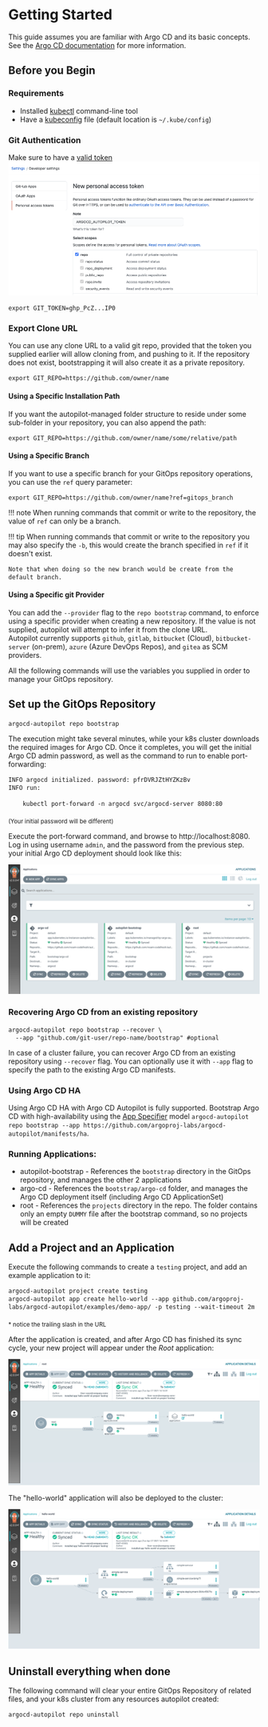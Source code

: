 # Getting Started

This guide assumes you are familiar with Argo CD and its basic concepts. See the [Argo CD documentation](https://argoproj.github.io/argo-cd/core_concepts/) for more information.

## Before you Begin 
### Requirements

* Installed [kubectl](https://kubernetes.io/docs/tasks/tools/install-kubectl/) command-line tool
* Have a [kubeconfig](https://kubernetes.io/docs/tasks/access-application-cluster/configure-access-multiple-clusters/) file (default location is `~/.kube/config`)

### Git Authentication
Make sure to have a [valid token](https://docs.github.com/en/github/authenticating-to-github/creating-a-personal-access-token)
![Github token](assets/github_token.png)
```
export GIT_TOKEN=ghp_PcZ...IP0
```

### Export Clone URL
You can use any clone URL to a valid git repo, provided that the token you supplied earlier will allow cloning from, and pushing to it.
If the repository does not exist, bootstrapping it will also create it as a private repository.
```
export GIT_REPO=https://github.com/owner/name
```

#### Using a Specific Installation Path
If you want the autopilot-managed folder structure to reside under some sub-folder in your repository, you can also append the path:
```
export GIT_REPO=https://github.com/owner/name/some/relative/path
```

#### Using a Specific Branch
If you want to use a specific branch for your GitOps repository operations, you can use the `ref` query parameter:
```
export GIT_REPO=https://github.com/owner/name?ref=gitops_branch
```

!!! note
    When running commands that commit or write to the repository, the value of `ref` can only be a branch.


!!! tip
    When running commands that commit or write to the repository you may also specify the `-b`, this would create the branch specified in `ref` if it doesn't exist. 

    Note that when doing so the new branch would be create from the default branch.


#### Using a Specific git Provider
You can add the `--provider` flag to the `repo bootstrap` command, to enforce using a specific provider when creating a new repository. If the value is not supplied, autopilot will attempt to infer it from the clone URL.  
Autopilot currently supports `github`, `gitlab`, `bitbucket` (Cloud), `bitbucket-server` (on-prem), `azure` (Azure DevOps Repos), and `gitea` as SCM providers.

All the following commands will use the variables you supplied in order to manage your GitOps repository.

## Set up the GitOps Repository
```
argocd-autopilot repo bootstrap
```
The execution might take several minutes, while your k8s cluster downloads the required images for Argo CD.
Once it completes, you will get the initial Argo CD admin password, as well as the command to run to enable port-forwarding:
```
INFO argocd initialized. password: pfrDVRJZtHYZKzBv 
INFO run:

    kubectl port-forward -n argocd svc/argocd-server 8080:80
```
<sub>(Your initial password will be different)</sub>

Execute the port-forward command, and browse to http://localhost:8080. Log in using username `admin`, and the password from the previous step. your initial Argo CD deployment should look like this:

<!-- FIXME: Screenshot is outdated; missing the `cluster-resources-in-cluster` Application introduced with #79. -->
![Step 1](assets/getting_started_1.png)

### Recovering Argo CD from an existing repository
```
argocd-autopilot repo bootstrap --recover \
  --app "github.com/git-user/repo-name/bootstrap" #optional
```

In case of a cluster failure, you can recover Argo CD from an existing repository using `--recover` flag. You can optionally use it with `--app` flag to specify the path to the existing Argo CD manifests.

### Using Argo CD HA
Using Argo CD HA with Argo CD Autopilot is fully supported. Bootstrap Argo CD with high-availability using the [App Specifier](App-Specifier/) model `argocd-autopilot repo bootstrap --app https://github.com/argoproj-labs/argocd-autopilot/manifests/ha`.

### Running Applications:
* autopilot-bootstrap - References the `bootstrap` directory in the GitOps repository, and manages the other 2 applications
* argo-cd - References the `bootstrap/argo-cd` folder, and manages the Argo CD deployment itself (including Argo CD ApplicationSet)
* root - References the `projects` directory in the repo. The folder contains only an empty `DUMMY` file after the bootstrap command, so no projects will be created

## Add a Project and an Application
Execute the following commands to create a `testing` project, and add an example application to it:
```
argocd-autopilot project create testing
argocd-autopilot app create hello-world --app github.com/argoproj-labs/argocd-autopilot/examples/demo-app/ -p testing --wait-timeout 2m
```
<sub>* notice the trailing slash in the URL</sub>

After the application is created, and after Argo CD has finished its sync cycle, your new project will appear under the *Root* application:

![Step 2](assets/getting_started_2.png)

The "hello-world" application will also be deployed to the cluster:

![Step 3](assets/getting_started_3.png)

## Uninstall everything when done
The following command will clear your entire GitOps Repository of related files, and your k8s cluster from any resources autopilot created:
```
argocd-autopilot repo uninstall
```
